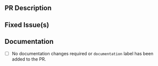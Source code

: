 <!-- Thanks for sending a pull request! Please check out our contribution guidelines: -->
<!-- https://github.com/PegaSysEng/teku/blob/master/CONTRIBUTING.md -->

## PR Description

## Fixed Issue(s)
<!-- Please link to fixed issue(s) here using format: fixes #<issue number> -->
<!-- Example: "fixes #2" -->

## Documentation

- [ ] No documentation changes required or `documentation` label has been added to the PR.